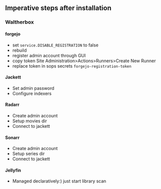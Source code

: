 ## Imperative steps after installation
### Waltherbox
#### forgejo
* set `service.DISABLE_REGISTRATION` to false
* rebuild
* register admin account through GUI
* copy token Site Administration>Actions>Runners>Create New Runner
* replace token in sops secrets `forgejo-registration-token`

#### Jackett
* Set admin password
* Configure indexers

#### Radarr
* Create admin account
* Setup movies dir
* Connect to jackett

#### Sonarr
* Create admin account
* Setup series dir
* Connect to jackett

#### Jellyfin
* Managed declaratively:) just start library scan
